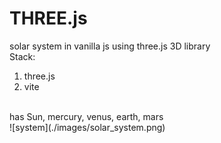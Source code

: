 # THREE.js
solar system in vanilla js using three.js 3D library 
<br>
Stack:
1. three.js
2. vite 

<br>
has Sun, mercury, venus, earth, mars
<br>
![system](./images/solar_system.png)
